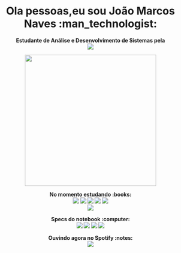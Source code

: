 <h1 align='center'>
  Ola pessoas,eu sou João Marcos Naves :man_technologist:
</h1>

<p align='center'>
  <b>Estudante de Análise e Desenvolvimento de Sistemas pela<b> <br>
  <img src="https://img.shields.io/badge/Uniube-S.I.-blue?style=for-the-badge">
</p>
  
<p align='center'>
  <a href="#"><img src="https://github-readme-stats.vercel.app/api?username=scriptJohnmns&show_icons=true&count_private=true&theme=dark" width="350"></a>
</p>

<p align="center">
<b>No momento estudando<b> :books: <br>
<img src="https://img.shields.io/badge/-LINUX-blue?style=for-the-badge&logo=Linux&logoColor=white"> <img src="https://img.shields.io/badge/python%20-%2314354C.svg?&style=for-the-badge&logo=python&logoColor=white"> <img src="https://img.shields.io/badge/-Django-darkgreen?style=for-the-badge&logo=Django&logoColor=white%22"> <img src="https://img.shields.io/badge/-Flask-grey?style=for-the-badge&logo=Flask&logoColor=white%22"> <img src="https://img.shields.io/badge/shell_script%20-%23121011.svg?&style=for-the-badge&logo=gnu-bash&logoColor=white"> <br> 
<img src="https://img.shields.io/badge/DEV-Back--end-informational?style=for-the-badge&logoColor=white">
</p>


<p align ='center'>
<b>Specs do notebook<b> :computer:<br>
<img src="https://img.shields.io/badge/-openSuse Linux-darkgreen?style=for-the-badge&logo=opensuse&logoColor=white"> <img src="https://img.shields.io/badge/RAM-16GB-blue?style=for-the-badge"> <img src="https://img.shields.io/badge/nvidia-gt930m-%2376B900.svg?&style=for-the-badge&logo=nvidia&logoColor=white"> <img src="https://img.shields.io/badge/intel-core%20i5-%230071C5.svg?&style=for-the-badge&logo=intel&logoColor=white">
</p>

 
<p align="center">
<b>Ouvindo agora no Spotify<b> :notes: <br>
<img src="https://spotify-github-profile.vercel.app/api/view?uid=22sigf5qf4vnnsaorrely4rai&cover_image=true&theme=default"/>
</p>
